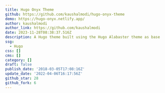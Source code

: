 ```yaml
---
title: Hugo Onyx Theme
github: https://github.com/kaushalmodi/hugo-onyx-theme
demo: https://hugo-onyx.netlify.app/
author: kaushalmodi
author_link: https://github.com/kaushalmodi
date: 2023-11-28T08:38:37.516Z
description: A Hugo theme built using the Hugo Alabaster theme as base
ssg:
  - Hugo
css: []
cms: []
category: []
draft: false
publish_date: '2018-03-05T17:08:16Z'
update_date: '2022-04-06T16:17:56Z'
github_star: 28
github_fork: 6
---
```

